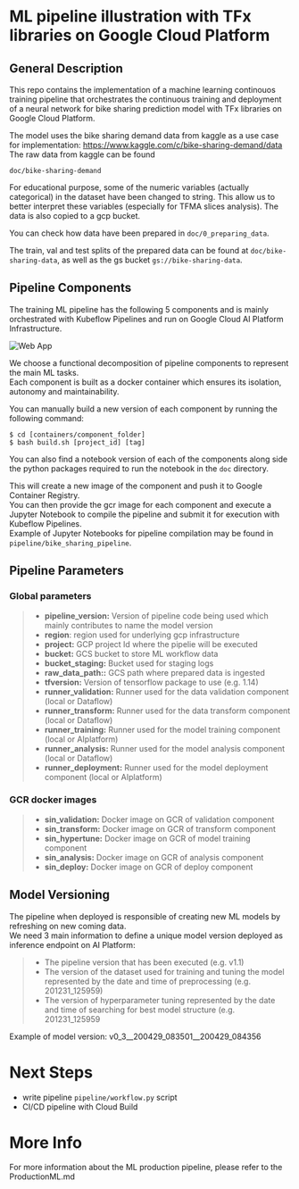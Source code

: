 # ML pipeline illustration with TFx libraries on Google Cloud Platform 

## General Description

This repo contains the implementation of a machine learning continouos training pipeline that orchestrates the continuous training and deployment of a neural network for bike sharing prediction model with TFx libraries on Google Cloud Platform.

The model uses the bike sharing demand data from kaggle as a use case for implementation: https://www.kaggle.com/c/bike-sharing-demand/data
The raw data from kaggle can be found 
```
doc/bike-sharing-demand
```

For educational purpose, some of the numeric variables (actually categorical) in the dataset have been changed to string.
This allow us to better interpret these variables (especially for TFMA slices analysis). The data is also copied to a gcp bucket.

You can check how data have been prepared in `doc/0_preparing_data`.

The train, val and test splits of the prepared data can be found at `doc/bike-sharing-data`, as well as the gs bucket `gs://bike-sharing-data`.


## Pipeline Components

The training ML pipeline has the following 5 components and is mainly orchestrated with Kubeflow Pipelines and run on Google Cloud AI Platform Infrastructure.

![Web App](img/pipeline_components.png)

We choose a functional decomposition of pipeline components to represent the main ML tasks.  
Each component is built as a docker container which ensures its isolation, autonomy and maintainability.

You can manually build a new version of each component by running the following command:
```
$ cd [containers/component_folder]
$ bash build.sh [project_id] [tag]
```

You can also find a notebook version of each of the components along side the python packages required to run the notebook in the `doc` directory.

This will create a new image of the component and push it to Google Container Registry.  
You can then provide the gcr image for each component and execute a Jupyter Notebook to compile the pipeline and submit it for execution with Kubeflow Pipelines.  
Example of Jupyter Notebooks for pipeline compilation may be found in `pipeline/bike_sharing_pipeline`.  

## Pipeline Parameters

### Global parameters
> * **pipeline_version:** Version of pipeline code being used which mainly contributes to name the model version
> * **region**: region used for underlying gcp infrastructure
> * **project:** GCP project Id where the pipelie will be executed
> * **bucket:** GCS bucket to store ML workflow data
> * **bucket_staging:** Bucket used for staging logs
> * **raw_data_path::** GCS path where prepared data is ingested
> * **tfversion:** Version of tensorflow package to use (e.g. 1.14)
> * **runner_validation:** Runner used for the data validation component (local or Dataflow)
> * **runner_transform:** Runner used for the data transform component (local or Dataflow)
> * **runner_training:** Runner used for the model training component (local or AIplatform)
> * **runner_analysis:** Runner used for the model analysis component (local or Dataflow)
> * **runner_deployment:** Runner used for the model deployment component (local or AIplatform)


### GCR docker images
> * **sin_validation:** Docker image on GCR of validation component
> * **sin_transform:** Docker image on GCR of transform component
> * **sin_hypertune:** Docker image on GCR of model training component
> * **sin_analysis:** Docker image on GCR of analysis component
> * **sin_deploy:** Docker image on GCR of deploy component

## Model Versioning
The pipeline when deployed is responsible of creating new ML models by refreshing on new coming data.  
We need 3 main information to define a unique model version deployed as inference endpoint on AI Platform:
> * The pipeline version that has been executed (e.g. v1.1)
> * The version of the dataset used for training and tuning the model represented by the date and time of preprocessing (e.g. 201231_125959)
> * The version of hyperparameter tuning represented by the date and time of searching for best model structure (e.g. 201231_125959

Example of model version: v0_3__200429_083501__200429_084356

# Next Steps 

* write pipeline `pipeline/workflow.py` script
* CI/CD pipeline with Cloud Build

# More Info

For more information about the ML production pipeline, please refer to the ProductionML.md